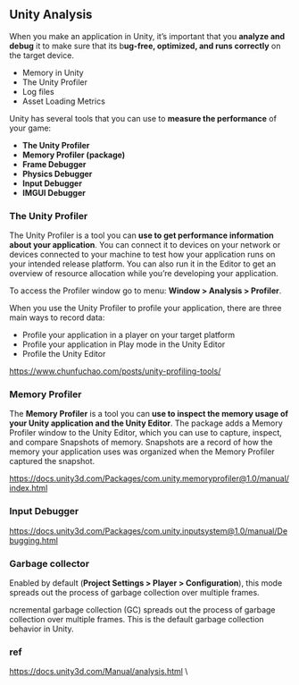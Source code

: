 ## Unity Analysis

When you make an application in Unity, it’s important that you **analyze and debug** it to make sure that its b**ug-free, optimized, and runs correctly** on the target device.

- Memory in Unity
- The Unity Profiler
- Log files
- Asset Loading Metrics


Unity has several tools that you can use to **measure the performance** of your game:

- **The Unity Profiler**
- **Memory Profiler (package)**
- **Frame Debugger**
- **Physics Debugger**
- **Input Debugger**
- **IMGUI Debugger**


### The Unity Profiler

The Unity Profiler is a tool you can **use to get performance information about your application**. You can connect it to devices on your network or devices connected to your machine to test how your application runs on your intended release platform. You can also run it in the Editor to get an overview of resource allocation while you’re developing your application.


To access the Profiler window go to menu: **Window > Analysis > Profiler**. 

When you use the Unity Profiler to profile your application, there are three main ways to record data:

-   Profile your application in a player on your target platform
-   Profile your application in Play mode in the Unity Editor
-   Profile the Unity Editor

https://www.chunfuchao.com/posts/unity-profiling-tools/

### Memory Profiler
The **Memory Profiler** is a tool you can **use to inspect the memory usage of your Unity application and the Unity Editor**. The package adds a Memory Profiler window to the Unity Editor, which you can use to capture, inspect, and compare Snapshots of memory. Snapshots are a record of how the memory your application uses was organized when the Memory Profiler captured the snapshot.


https://docs.unity3d.com/Packages/com.unity.memoryprofiler@1.0/manual/index.html


### Input Debugger
https://docs.unity3d.com/Packages/com.unity.inputsystem@1.0/manual/Debugging.html

### Garbage collector

Enabled by default (**Project Settings > Player > Configuration**), this mode spreads out the process of garbage collection over multiple frames.

ncremental garbage collection (GC) spreads out the process of garbage collection over multiple frames. This is the default garbage collection behavior in Unity.





### ref 
https://docs.unity3d.com/Manual/analysis.html \

